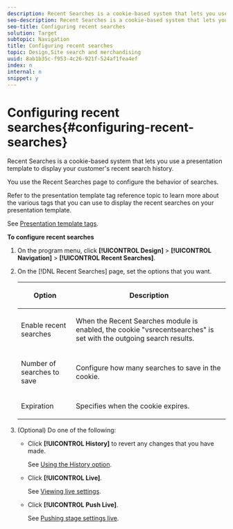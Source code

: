 ```yaml
---
description: Recent Searches is a cookie-based system that lets you use a presentation template to display your customer's recent search history.
seo-description: Recent Searches is a cookie-based system that lets you use a presentation template to display your customer's recent search history.
seo-title: Configuring recent searches
solution: Target
subtopic: Navigation
title: Configuring recent searches
topic: Design,Site search and merchandising
uuid: 8ab1b35c-f953-4c26-921f-524af1fea4ef
index: n
internal: n
snippet: y
---
```


# Configuring recent searches{#configuring-recent-searches}

Recent Searches is a cookie-based system that lets you use a presentation template to display your customer's recent search history.

You use the Recent Searches page to configure the behavior of searches.

Refer to the presentation template tag reference topic to learn more about the various tags that you can use to display the recent searches on your presentation template.

See [Presentation template tags](../c-appendices/c-templates.md#reference_F1BBF616BCEC4AD7B2548ECD3CA74C64).

**To configure recent searches** 

1. On the program menu, click **[!UICONTROL Design]** > **[!UICONTROL Navigation]** > **[!UICONTROL Recent Searches]**.
1. On the [!DNL Recent Searches] page, set the options that you want.

   <!-- 
   
   r_recent_searches_options.xml
   
   -->

    <table> 
    <thead> 
      <tr> 
      <th colname="col1" class="entry"> <p>Option </p> </th> 
      <th colname="col2" class="entry"> <p>Description </p> </th> 
      </tr> 
    </thead>
    <tbody> 
      <tr> 
      <td colname="col1"> <p>Enable recent searches </p> </td> 
      <td colname="col2"> <p> When the Recent Searches module is enabled, the cookie "vsrecentsearches" is set with the outgoing search results. </p> </td> 
      </tr> 
      <tr> 
      <td colname="col1"> <p>Number of searches to save </p> </td> 
      <td colname="col2"> <p>Configure how many searches to save in the cookie. </p> </td> 
      </tr> 
      <tr> 
      <td colname="col1"> <p>Expiration </p> </td> 
      <td colname="col2"> <p>Specifies when the cookie expires. </p> </td> 
      </tr> 
    </tbody> 
    </table>

1. (Optional) Do one of the following:

    * Click **[!UICONTROL History]** to revert any changes that you have made.

      See [Using the History option](../t-using-the-history-option.md#task_70DD3F87A67242BBBD2CB27156F43002). 
    
    * Click **[!UICONTROL Live]**.

      See [Viewing live settings](../c-about-staging.md#task_401A0EBDB5DB4D4CA933CBA7BECDC10F). 
    
    * Click **[!UICONTROL Push Live]**.

      See [Pushing stage settings live](../c-about-staging.md#task_44306783B4C0408AAA58B471DAF2D9A4).

